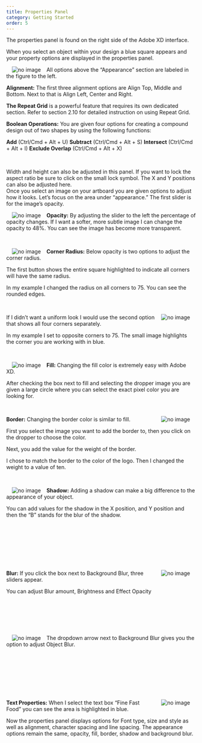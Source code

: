 ```yaml
---
title: Properties Panel
category: Getting Started
order: 5
---
```


The properties panel is found on the right side of the Adobe XD interface.

When you select an object within your design a blue square appears and your property options are displayed in the properties panel.

<img style="padding: 0px 15px; float: left" src="https://iwilfried.github.io/Adobe-XD-eBook/images/XD-Property-Panel-01.png" alt="no image" />All options above the “Appearance” section are labeled in the figure to the left.


**Alignment:** The first three alignment options are Align Top, Middle and Bottom. Next to that is Align Left, Center and Right.

**The Repeat Grid** is a powerful feature that requires its own dedicated section. Refer to section 2.10 for detailed instruction on using Repeat Grid.

**Boolean Operations:** You are given four options for creating a compound design out of two shapes by using the following functions:


**Add** (Ctrl/Cmd + Alt + U)
**Subtract** (Ctrl/Cmd + Alt + S)
**Intersect** (Ctrl/Cmd + Alt + I)
**Exclude Overlap** (Ctrl/Cmd + Alt + X)  

&nbsp;  

Width and height can also be adjusted in this panel. If you want to lock the aspect ratio be sure to click on the small lock symbol. The X and Y positions can also be adjusted here.  
Once you select an image on your artboard you are given options to adjust how it looks. Let’s focus on the area under “appearance.” The first slider is for the image’s opacity. 


<img style="padding: 0px 15px; float: left" src="https://iwilfried.github.io/Adobe-XD-eBook/images/XD-Property-Panel-02.png" alt="no image" />**Opacity:** By adjusting the slider to the left the percentage of opacity changes.
If I want a softer, more subtle image I can change the opacity to 48%. 
You can see the image has become more transparent.  

&nbsp;  

<img style="padding: 0px 15px; float: left" src="https://iwilfried.github.io/Adobe-XD-eBook/images/XD-Property-Panel-03.png" alt="no image" />**Corner Radius:** Below opacity is two options to adjust the corner radius. 

The first button shows the entire square highlighted to indicate all corners will have the same radius.

In my example I changed the radius on all corners to 75. You can see the rounded edges.  

&nbsp;  

<img style="padding: 0px 15px; float: right" src="https://iwilfried.github.io/Adobe-XD-eBook/images/XD-Property-Panel-04.png" alt="no image" />

If I didn’t want a uniform look I would use the second option that shows all four corners separately. 

In my example I set to opposite corners to 75. The small image highlights the corner you are working with in blue.

&nbsp;  

<img style="padding: 0px 15px; float: left" src="https://iwilfried.github.io/Adobe-XD-eBook/images/XD-Property-Panel-05.png" alt="no image" />**Fill:** Changing the fill color is extremely easy with Adobe XD. 

After checking the box next to fill and selecting the dropper image you are given a large circle where you can select the exact pixel color you are looking for.

&nbsp;  

<img style="padding: 0px 15px; float: right" src="https://iwilfried.github.io/Adobe-XD-eBook/images/XD-Property-Panel-07.png" alt="no image" />**Border:** Changing the border color is similar to fill. 

First you select the image you want to add the border to, then you click on the dropper to choose the color.

Next, you add the value for the weight of the border.

I chose to match the border to the color of the logo. Then I changed the weight to a value of ten.

&nbsp;  

<img style="padding: 0px 15px; float: left" src="https://iwilfried.github.io/Adobe-XD-eBook/images/XD-Property-Panel-08.png" alt="no image" />**Shadow:** Adding a shadow can make a big difference to the appearance of your object.

You can add values for the shadow in the X position, and Y position and then the “B” stands for the blur of the shadow.

&nbsp;  

&nbsp;  

&nbsp;  

&nbsp;  

<img style="padding: 0px 15px; float: right" src="https://iwilfried.github.io/Adobe-XD-eBook/images/XD-Property-Panel-10.png" alt="no image" />**Blur:** If you click the box next to Background Blur, three sliders appear.

You can adjust Blur amount, Brightness and Effect Opacity

&nbsp;  

&nbsp;  

&nbsp;  



<img style="padding: 0px 15px; float: left" src="https://iwilfried.github.io/Adobe-XD-eBook/images/XD-Property-Panel-09.png" alt="no image" />The dropdown arrow next to Background Blur gives you the option to adjust Object Blur.

 
&nbsp;  

&nbsp;  

&nbsp;  

&nbsp;  

<img style="padding: 0px 15px; float: right" src="https://iwilfried.github.io/Adobe-XD-eBook/images/XD-Property-Panel-11.png" alt="no image" />**Text Properties:** When I select the text box  “Fine Fast Food”  you can see the area is highlighted in blue. 

Now the properties panel displays options for Font type, size and style as well as alignment, character spacing and line spacing.
The appearance options remain the same, opacity, fill, border, shadow and background blur.
 
&nbsp;  

&nbsp;  

&nbsp;  

&nbsp;  